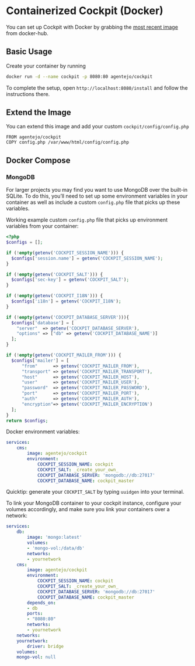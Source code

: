 # Containerized Cockpit (Docker)

You can set up Cockpit with Docker by grabbing the [most recent image](https://hub.docker.com/r/agentejo/cockpit/) from docker-hub.

## Basic Usage

Create your container by running

```sh
docker run -d --name cockpit -p 8080:80 agentejo/cockpit
```

To complete the setup, open `http://localhost:8080/install` and follow the instructions there.

## Extend the Image

You can extend this image and add your custom `cockpit/config/config.php`

```docker
FROM agentejo/cockpit
COPY config.php /var/www/html/config/config.php
```

## Docker Compose

### MongoDB

For larger projects you may find you want to use MongoDB over the built-in SQLite. To do this, you’ll need to set up some environment variables in your container as well as include a custom `config.php` file that picks up these variables.

Working example custom `config.php` file that picks up environment variables from your container:

```php
<?php
$configs = [];

if (!empty(getenv('COCKPIT_SESSION_NAME'))) {
  $configs['session.name'] = getenv('COCKPIT_SESSION_NAME');
}

if (!empty(getenv('COCKPIT_SALT'))) {
  $configs['sec-key'] = getenv('COCKPIT_SALT');
}

if (!empty(getenv('COCKPIT_I18N'))) {
  $configs['i18n'] = getenv('COCKPIT_I18N');
}

if (!empty(getenv('COCKPIT_DATABASE_SERVER'))){
  $configs['database'] = [
    "server"  => getenv('COCKPIT_DATABASE_SERVER'),
    "options" => ["db" => getenv('COCKPIT_DATABASE_NAME')]
  ];
}

if (!empty(getenv('COCKPIT_MAILER_FROM'))) {
  $configs['mailer'] = [
      "from"      => getenv('COCKPIT_MAILER_FROM'),
      "transport" => getenv('COCKPIT_MAILER_TRANSPORT'),
      "host"      => getenv('COCKPIT_MAILER_HOST'),
      "user"      => getenv('COCKPIT_MAILER_USER'),
      "password"  => getenv('COCKPIT_MAILER_PASSWORD'),
      "port"      => getenv('COCKPIT_MAILER_PORT'),
      "auth"      => getenv('COCKPIT_MAILER_AUTH'),
      "encryption"=> getenv('COCKPIT_MAILER_ENCRYPTION')
  ];
}
return $configs;
```

Docker environment variables:

```yaml
services:
    cms:
        image: agentejo/cockpit
        environment:
            COCKPIT_SESSION_NAME: cockpit
            COCKPIT_SALT: _create_your_own_
            COCKPIT_DATABASE_SERVER: 'mongodb://db:27017'
            COCKPIT_DATABASE_NAME: cockpit_master
```

Quicktip: generate your `COCKPIT_SALT` by typing `uuidgen` into your terminal.

To link your MongoDB container to your cockpit instance, configure your volumes accordingly, and make sure you link your containers over a network:

```yaml
services:
    db:
        image: 'mongo:latest'
        volumes:
        - 'mongo-vol:/data/db'
        networks:
        - yournetwork
    cms:
        image: agentejo/cockpit
        environment:
            COCKPIT_SESSION_NAME: cockpit
            COCKPIT_SALT: _create_your_own_
            COCKPIT_DATABASE_SERVER: 'mongodb://db:27017'
            COCKPIT_DATABASE_NAME: cockpit_master
        depends_on:
        - db
        ports:
        - "8080:80"
        networks:
        - yournetwork
    networks:
    yournetwork:
        driver: bridge
    volumes:
    mongo-vol: null
```